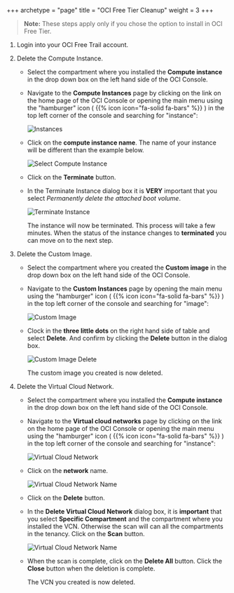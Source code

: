 +++
archetype = "page"
title = "OCI Free Tier Cleanup"
weight = 3
+++


> **Note:** These steps apply only if you chose the option to install in OCI Free Tier.

1. Login into your OCI Free Trail account.

1. Delete the Compute Instance.

    * Select the compartment where you installed the **Compute instance** in the drop down box on the left hand side of the OCI Console.

    * Navigate to the **Compute Instances** page by clicking on the link on the home page of the OCI Console or opening the main menu using the "hamburger" icon ( {{% icon icon="fa-solid fa-bars" %}} )  in the top left corner of the console and searching for
     "instance":

      ![Instances](../images/cleanup-free-tier-2.png " ")

    * Click on the **compute instance name**. The name of your instance will be different than the example below.

      ![Select Compute Instance](../images/cleanup-free-tier-3.png " ")

    * Click on the **Terminate** button.

    * In the Terminate Instance dialog box it is **VERY** important that you select *Permanently delete the attached boot volume*.

      ![Terminate Instance](../images/cleanup-free-tier-4.png " ")

      The instance will now be terminated. This process will take a few minutes. When the status of the instance changes to **terminated** you can move on to the next step.

1. Delete the Custom Image.

    * Select the compartment where you created the **Custom image** in the drop down box on the left hand side of the OCI Console.

    * Navigate to the **Custom Instances** page by opening the main menu using the "hamburger" icon ( {{% icon icon="fa-solid fa-bars" %}} )  in the top left corner of the console and searching for "image":

      ![Custom Image](../images/cleanup-free-tier-1.png " ")

    * Clock in the **three little dots** on the right hand side of table and select **Delete**. And confirm by clicking the **Delete** button in the dialog box.

      ![Custom Image Delete](../images/cleanup-free-tier-5.png " ")

      The custom image you created is now deleted.

1. Delete the Virtual Cloud Network.

    * Select the compartment where you installed the **Compute instance** in the drop down box on the left hand side of the OCI Console.

    * Navigate to the **Virtual cloud networks** page by clicking on the link on the home page of the OCI Console or opening the main menu using the "hamburger" icon ( {{% icon icon="fa-solid fa-bars" %}} )  in the top left corner of the console and searching for
     "instance":

      ![Virtual Cloud Network](../images/cleanup-free-tier-6.png " ")

    * Click on the **network** name.

      ![Virtual Cloud Network Name](../images/cleanup-free-tier-7.png " ")

    * Click on the **Delete** button.

    * In the **Delete Virtual Cloud Network** dialog box, it is **important** that you select **Specific Compartment** and the compartment where you installed the VCN. Otherwise the scan will can all the compartments in the tenancy. Click on the **Scan** button.

      ![Virtual Cloud Network Name](../images/cleanup-free-tier-8.png " ")

    * When the scan is complete, click on the **Delete All** button. Click the **Close** button when the deletion is complete.

      The VCN you created is now deleted.
